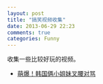```yaml
---
layout: post
title: "搞笑视频收集"
date: 2013-06-29 22:23
comments: true
categories: Funny
---
```

收集一些比较好玩的视频。

- [萌爆！韩国俩小姐妹叉腰对骂](http://luo.bo/41211/)
